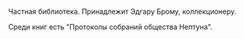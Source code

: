 Частная библиотека. Принадлежит Эдгару Брому, коллекционеру.

Среди книг есть "Протоколы собраний общества Нептуна".